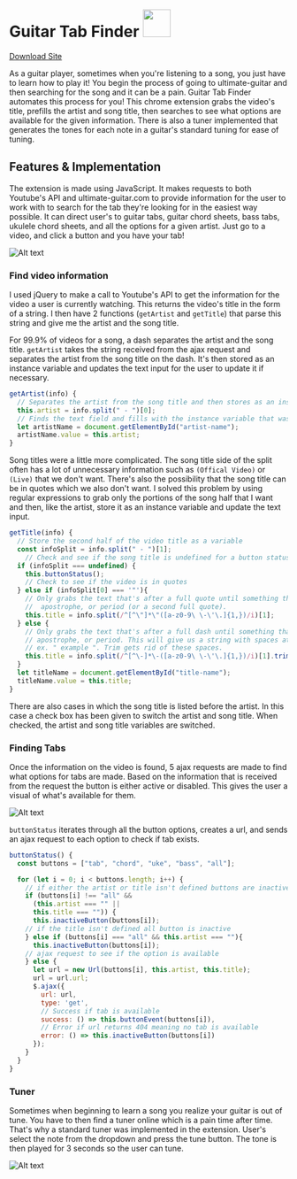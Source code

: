 # Guitar Tab Finder <img src="http://res.cloudinary.com/dfmvfna21/image/upload/v1480552250/icon48_zluiyo.png" width="50px" height="50px" />

[Download Site](https://chrome.google.com/webstore/detail/guitartabfinder/dlelcgdgpoffihbnfgamnbkhdofabamg/)

As a guitar player, sometimes when you're listening to a song, you just have to learn how to play it! You begin the process of going to ultimate-guitar and then searching for the song and it can be a pain. Guitar Tab Finder automates this process for you! This chrome extension grabs the video's title, prefills the artist and song title, then searches to see what options are available for the given information. There is also a tuner implemented that generates the tones for each note in a guitar's standard tuning for ease of tuning.

## Features & Implementation

The extension is made using JavaScript. It makes requests to both Youtube's API and ultimate-guitar.com to provide information for the user to work with to search for the tab they're looking for in the easiest way possible. It can direct user's to guitar tabs, guitar chord sheets, bass tabs, ukulele chord sheets, and all the options for a given artist. Just go to a video, and click a button and you have your tab!

![Alt text](http://res.cloudinary.com/dfmvfna21/image/upload/v1480615516/Dec-01-2016_10-02-45_fvirks.gif)

### Find video information

I used jQuery to make a call to Youtube's API to get the information for the video a user is currently watching. This returns the video's title in the form of a string. I then have 2 functions (`getArtist` and `getTitle`) that parse this string and give me the artist and the song title.

For 99.9% of videos for a song, a dash separates the artist and the song title. `getArtist` takes the string received from the ajax request and separates the artist from the song title on the dash. It's then stored as an instance variable and updates the text input for the user to update it if necessary.

```js
getArtist(info) {
  // Separates the artist from the song title and then stores as an instance variable.
  this.artist = info.split(" - ")[0];
  // Finds the text field and fills with the instance variable that was just stored.
  let artistName = document.getElementById("artist-name");
  artistName.value = this.artist;
}
```

Song titles were a little more complicated. The song title side of the split often has a lot of unnecessary information such as `(Offical Video)` or `(Live)` that we don't want. There's also the possibility that the song title can be in quotes which we also don't want. I solved this problem by using regular expressions to grab only the portions of the song half that I want and then, like the artist, store it as an instance variable and update the text input.

```js
getTitle(info) {
  // Store the second half of the video title as a variable
  const infoSplit = info.split(" - ")[1];
    // Check and see if the song title is undefined for a button status check
  if (infoSplit === undefined) {
    this.buttonStatus();
    // Check to see if the video is in quotes
  } else if (infoSplit[0] === '"'){
    // Only grabs the text that's after a full quote until something that's not a letter, number, space,
    //  apostrophe, or period (or a second full quote).
    this.title = info.split(/^[^\"]*\"([a-z0-9\ \-\'\.]{1,})/i)[1];
  } else {
    // Only grabs the text that's after a full dash until something that's not a letter, number, space,
    // apostrophe, or period. This will give us a string with spaces at the beginning and the end
    // ex. " example ". Trim gets rid of these spaces.
    this.title = info.split(/^[^\-]*\-([a-z0-9\ \-\'\.]{1,})/i)[1].trim();
  }
  let titleName = document.getElementById("title-name");
  titleName.value = this.title;
}
```

There are also cases in which the song title is listed before the artist. In this case a check box has been given to switch the artist and song title. When checked, the artist and song title variables are switched.

### Finding Tabs

Once the information on the video is found, 5 ajax requests are made to find what options for tabs are made. Based on the information that is received from the request the button is either active or disabled. This gives the user a visual of what's available for them.

![Alt text](http://res.cloudinary.com/dfmvfna21/image/upload/v1480578840/Screen_Shot_2016-11-30_at_8.20.40_PM_cijqem.png)

`buttonStatus` iterates through all the button options, creates a url, and sends an ajax request to each option to check if tab exists.

```js
buttonStatus() {
  const buttons = ["tab", "chord", "uke", "bass", "all"];

  for (let i = 0; i < buttons.length; i++) {
    // if either the artist or title isn't defined buttons are inactive
    if (buttons[i] !== "all" &&
      (this.artist === "" ||
      this.title === "")) {
      this.inactiveButton(buttons[i]);
    // if the title isn't defined all button is inactive
    } else if (buttons[i] === "all" && this.artist === ""){
      this.inactiveButton(buttons[i]);
    // ajax request to see if the option is available
    } else {
      let url = new Url(buttons[i], this.artist, this.title);
      url = url.url;
      $.ajax({
        url: url,
        type: 'get',
        // Success if tab is available
        success: () => this.buttonEvent(buttons[i]),
        // Error if url returns 404 meaning no tab is available
        error: () => this.inactiveButton(buttons[i])
      });
    }
  }
}
```

### Tuner

Sometimes when beginning to learn a song you realize your guitar is out of tune. You have to then find a tuner online which is a pain time after time. That's why a standard tuner was implemented in the extension. User's select the note from the dropdown and press the tune button. The tone is then played for 3 seconds so the user can tune.

![Alt text](http://res.cloudinary.com/dfmvfna21/image/upload/v1480578840/Screen_Shot_2016-11-30_at_11.52.06_PM_cujap4.png)
